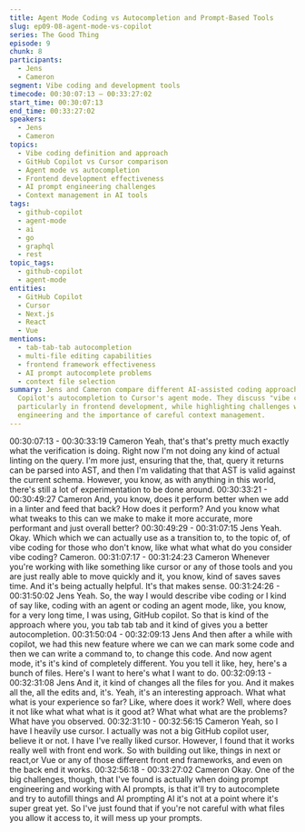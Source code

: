 ```yaml
---
title: Agent Mode Coding vs Autocompletion and Prompt-Based Tools
slug: ep09-08-agent-mode-vs-copilot
series: The Good Thing
episode: 9
chunk: 8
participants:
  - Jens
  - Cameron
segment: Vibe coding and development tools
timecode: 00:30:07:13 – 00:33:27:02
start_time: 00:30:07:13
end_time: 00:33:27:02
speakers:
  - Jens
  - Cameron
topics:
  - Vibe coding definition and approach
  - GitHub Copilot vs Cursor comparison
  - Agent mode vs autocompletion
  - Frontend development effectiveness
  - AI prompt engineering challenges
  - Context management in AI tools
tags:
  - github-copilot
  - agent-mode
  - ai
  - go
  - graphql
  - rest
topic_tags:
  - github-copilot
  - agent-mode
entities:
  - GitHub Copilot
  - Cursor
  - Next.js
  - React
  - Vue
mentions:
  - tab-tab-tab autocompletion
  - multi-file editing capabilities
  - frontend framework effectiveness
  - AI prompt autocomplete problems
  - context file selection
summary: Jens and Cameron compare different AI-assisted coding approaches, from GitHub
  Copilot's autocompletion to Cursor's agent mode. They discuss "vibe coding" effectiveness,
  particularly in frontend development, while highlighting challenges with AI prompt
  engineering and the importance of careful context management.
---
```


00:30:07:13 - 00:30:33:19
Cameron
Yeah, that's that's pretty much exactly what the verification is doing. Right now I'm not doing any
kind of actual linting on the query. I'm more just, ensuring that the, that, query it returns can be
parsed into AST, and then I'm validating that that AST is valid against the current schema.
However, you know, as with anything in this world, there's still a lot of experimentation to be
done around.
00:30:33:21 - 00:30:49:27
Cameron
And, you know, does it perform better when we add in a linter and feed that back? How does it
perform? And you know what what tweaks to this can we make to make it more accurate, more
performant and just overall better?
00:30:49:29 - 00:31:07:15
Jens
Yeah. Okay. Which which we can actually use as a transition to, to the topic of, of vibe coding
for those who don't know, like what what what do you consider vibe coding? Cameron.
00:31:07:17 - 00:31:24:23
Cameron
Whenever you're working with like something like cursor or any of those tools and you are just
really able to move quickly and it, you know, kind of saves saves time. And it's being actually
helpful. It's that makes sense.
00:31:24:26 - 00:31:50:02
Jens
Yeah. So, the way I would describe vibe coding or I kind of say like, coding with an agent or
coding an agent mode, like, you know, for a very long time, I was using, GitHub copilot. So that
is kind of the approach where you, you tab tab tab and it kind of gives you a better
autocompletion.
00:31:50:04 - 00:32:09:13
Jens
And then after a while with copilot, we had this new feature where we can we can mark some
code and then we can write a command to, to change this code. And now agent mode, it's it's
kind of completely different. You you tell it like, hey, here's a bunch of files. Here's I want to
here's what I want to do.
00:32:09:13 - 00:32:31:08
Jens
And it, it kind of changes all the files for you. And it makes all the, all the edits and, it's. Yeah, it's
an interesting approach. What what what is your experience so far? Like, where does it work?
Well, where does it not like what what what is it good at? What what what are the problems?
What have you observed.
00:32:31:10 - 00:32:56:15
Cameron
Yeah, so I have I heavily use cursor. I actually was not a big GitHub copilot user, believe it or
not. I have I've really liked cursor. However, I found that it works really well with front end work.
So with building out like, things in next or react,or Vue or any of those different front end
frameworks, and even on the back end it works.
00:32:56:18 - 00:33:27:02
Cameron
Okay. One of the big challenges, though, that I've found is actually when doing prompt
engineering and working with AI prompts, is that it'll try to autocomplete and try to autofill things
and AI prompting AI it's not at a point where it's super great yet. So I've just found that if you're
not careful with what files you allow it access to, it will mess up your prompts.
